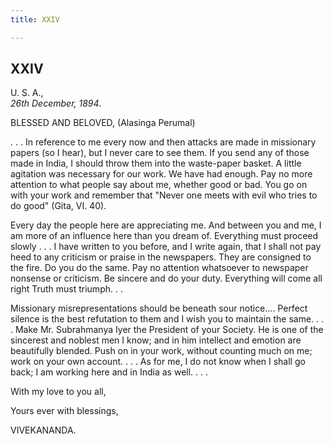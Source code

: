 ```yaml
---
title: XXIV

---
```





  

  


## XXIV

U. S. A.,  
*26th December, 1894*.

BLESSED AND BELOVED, (Alasinga Perumal)

. . . In reference to me every now and then attacks are made in
missionary papers (so I hear), but I never care to see them. If you send
any of those made in India, I should throw them into the waste-paper
basket. A little agitation was necessary for our work. We have had
enough. Pay no more attention to what people say about me, whether good
or bad. You go on with your work and remember that "Never one meets with
evil who tries to do good" (Gita, VI. 40).

Every day the people here are appreciating me. And between you and me, I
am more of an influence here than you dream of. Everything must proceed
slowly . . . I have written to you before, and I write again, that I
shall not pay heed to any criticism or praise in the newspapers. They
are consigned to the fire. Do you do the same. Pay no attention
whatsoever to newspaper nonsense or criticism. Be sincere and do your
duty. Everything will come all right Truth must triumph. . .

Missionary misrepresentations should be beneath sour notice.... Perfect
silence is the best refutation to them and I wish you to maintain the
same. . . . Make Mr. Subrahmanya Iyer the President of your Society. He
is one of the sincerest and noblest men I know; and in him intellect and
emotion are beautifully blended. Push on in your work, without counting
much on me; work on your own account. . . . As for me, I do not know
when I shall go back; I am working here and in India as well. . . .

With my love to you all, 

Yours ever with blessings,

VIVEKANANDA.


